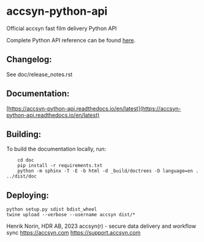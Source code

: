 # accsyn-python-api
Official accsyn fast film delivery Python API

Complete Python API reference can be found [here](https://support.accsyn.com/python-api).


Changelog:
----------

See doc/release_notes.rst


Documentation:
--------------

[https://accsyn-python-api.readthedocs.io/en/latest](https://accsyn-python-api.readthedocs.io/en/latest)


Building:
---------

To build the documentation locally, run:

```
    cd doc
    pip install -r requirements.txt
    python -m sphinx -T -E -b html -d _build/doctrees -D language=en . ../dist/doc
```

Deploying:
----------

```
python setup.py sdist bdist_wheel
twine upload --verbose --username accsyn dist/*
```

Henrik Norin, HDR AB, 2023
accsyn(r) - secure data delivery and workflow sync
https://accsyn.com 
https://support.accsyn.com

